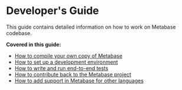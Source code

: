 # Developer's Guide

This guide contains detailed information on how to work on Metabase codebase.

**Covered in this guide:**

- [How to compile your own copy of Metabase](build.md)
- [How to set up a development environment](devenv.md)
- [How to write and run end-to-end tests](e2e-tests.md)
- [How to contribute back to the Metabase project](contributing.md)
- [How to add support in Metabase for other languages](internationalization.md)
